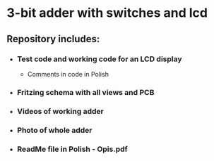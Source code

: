 # 3-bit adder with switches and lcd
## Repository includes:
* ### Test code and working code for an LCD display
  * Comments in code in Polish
* ### Fritzing schema with all views and PCB
* ### Videos of working adder
* ### Photo of whole adder
* ### ReadMe file in Polish - Opis.pdf

